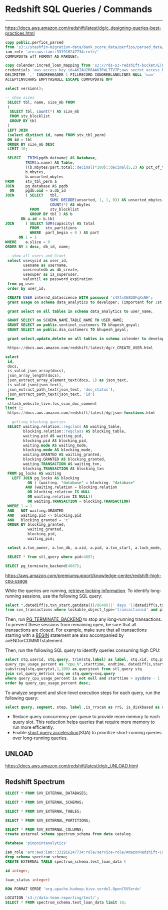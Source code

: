 # Redshift SQL Queries / Commands

---

<https://docs.aws.amazon.com/redshift/latest/dg/c_designing-queries-best-practices.html>

```sql
copy public.perfios_parsed
from 's3://stashfin-migration-data/bank_score_data/perfios/parsed_data/old_data/2017/01/Jan_2017'
iam_role 'arn:aws:iam::331916247734:role/'
COMPUPDATE off FORMAT AS PARQUET;

copy colender.incred_loan_mapping from 's3://rds-s3-redshift-bucket/ETL_Colender_Dashboard/INCRED/INCRED_Loan_Mapping.csv'
credentials 'aws_access_key_id=AKIAU2R6AAK3P4L7TV7P;aws_secret_access_key=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'
DELIMITER ',' IGNOREHEADER 1 FILLRECORD IGNOREBLANKLINES NULL 'nan'
ACCEPTINVCHARS EMPTYASNULL ESCAPE COMPUPDATE OFF

select version();

-- show sizes
 SELECT tbl, name, size_mb FROM
 (
  SELECT tbl, count(*) AS size_mb
  FROM stv_blocklist
  GROUP BY tbl
 )
 LEFT JOIN
 (select distinct id, name FROM stv_tbl_perm)
 ON id = tbl
 ORDER BY size_mb DESC
 LIMIT 10;

 SELECT   TRIM(pgdb.datname) AS Database,
         TRIM(a.name) AS Table,
         ((b.mbytes/part.total::decimal)*100)::decimal(5,2) AS pct_of_total,
         b.mbytes,
         b.unsorted_mbytes
FROM     stv_tbl_perm a
JOIN     pg_database AS pgdb
  ON     pgdb.oid = a.db_id
JOIN     ( SELECT   tbl,
                    SUM( DECODE(unsorted, 1, 1, 0)) AS unsorted_mbytes,
                    COUNT(*) AS mbytes
           FROM     stv_blocklist
           GROUP BY tbl ) AS b
       ON a.id = b.tbl
JOIN     ( SELECT SUM(capacity) AS total
           FROM   stv_partitions
           WHERE  part_begin = 0 ) AS part
      ON 1 = 1
WHERE    a.slice = 0
ORDER BY 4 desc, db_id, name;

-- show all users and Grant
 select usesysid as user_id,
        usename as username,
        usecreatedb as db_create,
        usesuper as is_superuser,
        valuntil as password_expiration
 from pg_user
 order by user_id;

 CREATE USER intern2_datascience WITH password 's4XfxXE8D8FqXxNH';
 grant usage on schema data_analytics to developer; (important for 1st time)

 grant select on all tables in schema data_analytics to user_name;

 GRANT SELECT on SCHEMA_NAME.TABLE_NAME TO USER_NAME;
 GRANT SELECT on public.sentinel_customers TO bhupesh_goyal;
 GRANT SELECT on public.dsa_customers TO bhupesh_goyal;

 grant select,update,delete on all tables in schema colender to developer;

 https://docs.aws.amazon.com/redshift/latest/dg/r_CREATE_USER.html

select
 id,
 docs,
 is_valid_json_array(docs),
 json_array_length(docs),
 json_extract_array_element_text(docs, 1) as json_text,
 is_valid_json(json_text),
 json_extract_path_text(json_text, 'doc_status'),
 json_extract_path_text(json_text, 'id')
from
 sttash_website_live.fos_scan_doc_comment
limit 1;
 https://docs.aws.amazon.com/redshift/latest/dg/json-functions.html

-- getting blocking queries
 SELECT waiting.relation::regclass AS waiting_table,
        blocking.relation::regclass AS blocking_table,
        waiting.pid AS waiting_pid,
        blocking.pid AS blocking_pid,
        waiting.mode AS waiting_mode,
        blocking.mode AS blocking_mode,
        waiting.GRANTED AS waiting_granted,
        blocking.GRANTED AS blocking_granted,
        waiting.TRANSACTION AS waiting_txn,
        blocking.TRANSACTION AS blocking_txn
 FROM pg_locks AS waiting
   LEFT JOIN pg_locks AS blocking
          ON ( (waiting. "database" = blocking. "database"
         AND (waiting.relation = blocking.relation
          OR blocking.relation IS NULL
          OR waiting.relation IS NULL))
          OR waiting.TRANSACTION = blocking.TRANSACTION)
 WHERE 1 = 1
 AND   NOT waiting.GRANTED
 AND   waiting.pid <> blocking.pid
 AND   blocking_granted = 't'
 ORDER BY blocking_granted,
          waiting_granted,
          blocking_pid,
          waiting_pid;

 select a.txn_owner, a.txn_db, a.xid, a.pid, a.txn_start, a.lock_mode, a.relation as table_id,nvl(trim(c."name"),d.relname) as tablename, a.granted,b.pid as blocking_pid ,datediff(s,a.txn_start,getdate())/86400||' days '||datediff(s,a.txn_start,getdate())%86400/3600||' hrs '||datediff(s,a.txn_start,getdate())%3600/60||' mins '||datediff(s,a.txn_start,getdate())%60||' secs' as txn_duration from svv_transactions a left join (select pid,relation,granted from pg_locks group by 1,2,3) b on a.relation=b.relation and a.granted='f' and b.granted='t' left join (select * from stv_tbl_perm where slice=0) c on a.relation=c.id left join pg_class d on a.relation=d.oid where a.relation is not null;

 SELECT * from stl_query where pid=4887;

SELECT pg_terminate_backend(4887);
```

<https://aws.amazon.com/premiumsupport/knowledge-center/redshift-high-cpu-usage>

While the queries are running, [retrieve locking information](https://aws.amazon.com/premiumsupport/knowledge-center/prevent-locks-blocking-queries-redshift/). To identify long-running sessions, use the following SQL query:

```sql
select *,datediff(s,txn_start,getdate())/86400||' days '||datediff(s,txn_start,getdate())%86400/3600||' hrs '||datediff(s,txn_start,getdate())%3600/60||' mins '||datediff(s,txn_start,getdate())%60||' secs'
from svv_transactions where lockable_object_type='transactionid' and pid<>pg_backend_pid() order by 3;
```

Then, run [PG_TERMINATE_BACKEND](https://docs.aws.amazon.com/redshift/latest/dg/PG_TERMINATE_BACKEND.html) to stop any long-running transactions. To prevent these sessions from remaining open, be sure that all transactions are closed. For example, make sure that all transactions starting with a [BEGIN](https://docs.aws.amazon.com/redshift/latest/dg/r_BEGIN.html) statement are also accompanied by anENDorCOMMITstatement.

Then, run the following SQL query to identify queries consuming high CPU:

```sql
select stq.userid, stq.query, trim(stq.label) as label, stq.xid, stq.pid, svq.service_class,
query_cpu_usage_percent as "cpu_%",starttime, endtime, datediff(s,starttime, endtime) as duration_s,
substring(stq.querytxt,1,100) as querytext from stl_query stq
join svl_query_metrics svq on stq.query=svq.query
where query_cpu_usage_percent is not null and starttime > sysdate - 1
order by query_cpu_usage_percent desc;
```

To analyze segment and slice-level execution steps for each query, run the following query:

```sql
select query, segment, step, label ,is_rrscan as rrS, is_diskbased as disk, is_delayed_scan as DelayS, min(start_time) as starttime, max(end_time) as endtime, datediff(ms, min(start_time), max(end_time)) as "elapsed_msecs", sum(rows) as row_s , sum(rows_pre_filter) as rows_pf, CASE WHEN sum(rows_pre_filter) = 0 THEN 100 ELSE sum(rows)::float/sum(rows_pre_filter)::float*100 END as pct_filter, SUM(workmem)/1024/1024 as "Memory(MB)", SUM(bytes)/1024/1024 as "MB_produced" from svl_query_report where query in (query_ids) group by query, segment, step, label , is_rrscan, is_diskbased , is_delayed_scan order by query, segment, step, label;
```

- Reduce query concurrency per queue to provide more memory to each query slot. This reduction helps queries that require more memory to run more efficiently.
- Enable [short query acceleration](https://docs.aws.amazon.com/redshift/latest/dg/wlm-short-query-acceleration.html)(SQA) to prioritize short-running queries over long-running queries.

## UNLOAD

<https://docs.aws.amazon.com/redshift/latest/dg/r_UNLOAD.html>

## Redshift Spectrum

```sql
SELECT * FROM SVV_EXTERNAL_DATABASES;

SELECT * FROM SVV_EXTERNAL_SCHEMAS;

SELECT * FROM SVV_EXTERNAL_TABLES;

SELECT * FROM SVV_EXTERNAL_PARTITIONS;

SELECT * FROM SVV_EXTERNAL_COLUMNS;
create external schema spectrum_schema from data catalog

database 'pinpointanalytics'

iam_role 'arn:aws:iam::331916247734:role/service-role/AmazonRedshift-CommandsAccessRole-20211208T161606';
drop schema spectrum_schema;
CREATE EXTERNAL TABLE spectrum_schema.test_loan_data (

id integer,

loan_status integer)

ROW FORMAT SERDE 'org.apache.hadoop.hive.serde2.OpenCSVSerde'

LOCATION 's3://data-team-reporting/test/';
SELECT * FROM spectrum_schema.test_loan_data limit 10;
```
